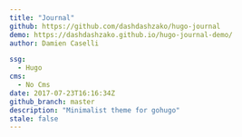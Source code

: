 ```yaml
---
title: "Journal"
github: https://github.com/dashdashzako/hugo-journal
demo: https://dashdashzako.github.io/hugo-journal-demo/
author: Damien Caselli

ssg:
  - Hugo
cms:
  - No Cms
date: 2017-07-23T16:16:34Z
github_branch: master
description: "Minimalist theme for gohugo"
stale: false
---
```

